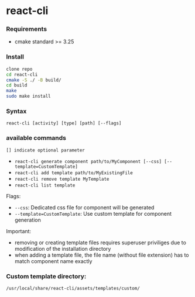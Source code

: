 # react-cli

### Requirements
- cmake standard >= 3.25

### Install
```bash
clone repo
cd react-cli
cmake -S ./ -B build/
cd build
make
sudo make install
```

### Syntax 
`react-cli [activity] [type] [path] [--flags]`

### available commands
`[] indicate optional parameter`
- `react-cli generate component path/to/MyComponent [--css] [--template=CustomTemplate]`
- `react-cli add template path/to/MyExistingFile`
- `react-cli remove template MyTemplate`
- `react-cli list template`

Flags:
- `--css`: Dedicated css file for component will be generated
- `--template=CustomTemplate`: Use custom template for component generation

Important:
- removing or creating template files requires superuser priviliges due to modification of the installation directory
- when adding a template file, the file name (without file extension) has to match component name exactly

### Custom template directory:
```bash
/usr/local/share/react-cli/assets/templates/custom/
```
